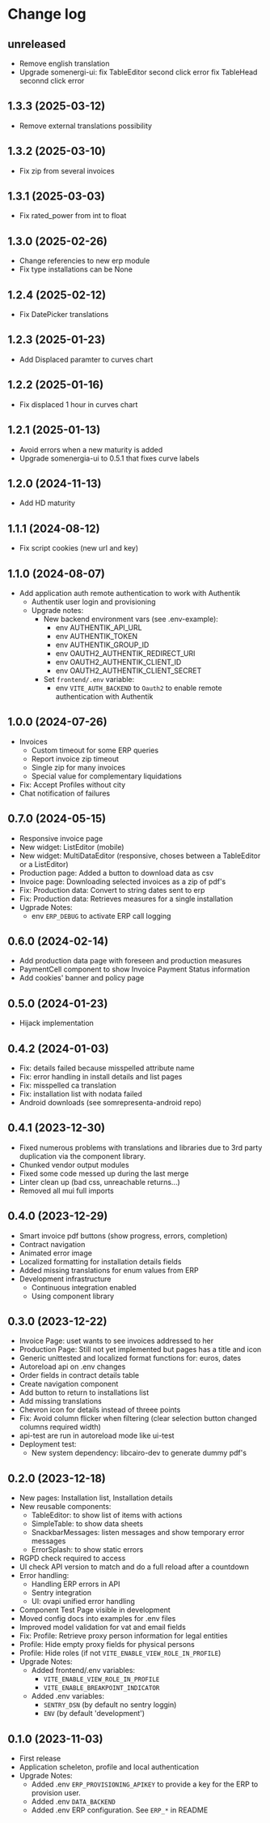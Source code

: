 # Change log

## unreleased
- Remove english translation
- Upgrade somenergi-ui:
  fix TableEditor second click error
  fix TableHead seconnd click error

## 1.3.3 (2025-03-12)
- Remove external translations possibility

## 1.3.2 (2025-03-10)
- Fix zip from several invoices

## 1.3.1 (2025-03-03)
- Fix rated_power from int to float

## 1.3.0 (2025-02-26)
- Change referencies to new erp module
- Fix type installations can be None

## 1.2.4 (2025-02-12)
- Fix DatePicker translations

## 1.2.3 (2025-01-23)
- Add Displaced paramter to curves chart

## 1.2.2 (2025-01-16)
- Fix displaced 1 hour in curves chart

## 1.2.1 (2025-01-13)
- Avoid errors when a new maturity is added
- Upgrade somenergia-ui to 0.5.1 that fixes curve labels

## 1.2.0 (2024-11-13)
- Add HD maturity

## 1.1.1 (2024-08-12)
- Fix script cookies (new url and key)

## 1.1.0 (2024-08-07)
- Add application auth remote authentication to work with Authentik
  - Authentik user login and provisioning
  - Upgrade notes:
      - New backend environment vars (see .env-example):
          - env AUTHENTIK_API_URL
          - env AUTHENTIK_TOKEN
          - env AUTHENTIK_GROUP_ID
          - env OAUTH2_AUTHENTIK_REDIRECT_URI
          - env OAUTH2_AUTHENTIK_CLIENT_ID
          - env OAUTH2_AUTHENTIK_CLIENT_SECRET
      - Set `frontend/.env` variable:
          - env `VITE_AUTH_BACKEND` to `Oauth2`
            to enable remote authentication with Authentik

## 1.0.0 (2024-07-26)

- Invoices
    - Custom timeout for some ERP queries
    - Report invoice zip timeout
    - Single zip for many invoices
    - Special value for complementary liquidations
- Fix: Accept Profiles without city
- Chat notification of failures

## 0.7.0 (2024-05-15)

- Responsive invoice page
- New widget: ListEditor (mobile)
- New widget: MultiDataEditor (responsive, choses between a TableEditor or a ListEditor)
- Production page: Added a button to download data as csv
- Invoice page: Downloading selected invoices as a zip of pdf's
- Fix: Production data: Convert to string dates sent to erp
- Fix: Production data: Retrieves measures for a single installation
- Ugprade Notes:
    - env `ERP_DEBUG` to activate ERP call logging

## 0.6.0 (2024-02-14)

- Add production data page with foreseen and production measures
- PaymentCell component to show Invoice Payment Status information
- Add cookies' banner and policy page


## 0.5.0 (2024-01-23)

- Hijack implementation

## 0.4.2 (2024-01-03)

- Fix: details failed because misspelled attribute name
- Fix: error handling in install details and list pages
- Fix: misspelled ca translation
- Fix: installation list with nodata failed
- Android downloads (see somrepresenta-android repo)

## 0.4.1 (2023-12-30)

- Fixed numerous problems with translations and libraries
  due to 3rd party duplication via the component library.
- Chunked vendor output modules
- Fixed some code messed up during the last merge
- Linter clean up (bad css, unreachable returns...)
- Removed all mui full imports

## 0.4.0 (2023-12-29)

- Smart invoice pdf buttons (show progress, errors, completion)
- Contract navigation
- Animated error image
- Localized formatting for installation details fields
- Added missing translations for enum values from ERP
- Development infrastructure
    - Continuous integration enabled
    - Using component library

## 0.3.0 (2023-12-22)

- Invoice Page: uset wants to see invoices addressed to her
- Production Page: Still not yet implemented but pages has a title and icon
- Generic unittested and localized format functions for: euros, dates
- Autoreload api on .env changes
- Order fields in contract details table
- Create navigation component
- Add button to return to installations list
- Add missing translations
- Chevron icon for details instead of threee points
- Fix: Avoid column flicker when filtering (clear selection button changed columns required width)
- api-test are run in autoreload mode like ui-test
- Deployment test:
    - New system dependency: libcairo-dev to generate dummy pdf's

## 0.2.0 (2023-12-18)

- New pages: Installation list, Installation details
- New reusable components:
  - TableEditor: to show list of items with actions
  - SimpleTable: to show data sheets
  - SnackbarMessages: listen messages and show temporary error messages
  - ErrorSplash: to show static errors
- RGPD check required to access
- UI check API version to match and do a full reload after a countdown
- Error handling:
  - Handling ERP errors in API
  - Sentry integration
  - UI: ovapi unified error handling
- Component Test Page visible in development
- Moved config docs into examples for .env files
- Improved model validation for vat and email fields
- Fix: Profile: Retrieve proxy person information for legal entities
- Profile: Hide empty proxy fields for physical persons
- Profile: Hide roles (if not `VITE_ENABLE_VIEW_ROLE_IN_PROFILE`)
- Upgrade Notes:
    - Added frontend/.env variables:
        - `VITE_ENABLE_VIEW_ROLE_IN_PROFILE`
        - `VITE_ENABLE_BREAKPOINT_INDICATOR`
    - Added .env variables:
        - `SENTRY_DSN` (by default no sentry loggin)
        - `ENV` (by default 'development')

## 0.1.0 (2023-11-03)

- First release
- Application scheleton, profile and local authentication
- Upgrade Notes:
    - Added .env `ERP_PROVISIONING_APIKEY` to provide
      a key for the ERP to provision user.
    - Added .env `DATA_BACKEND`
    - Added .env ERP configuration. See `ERP_*` in README
